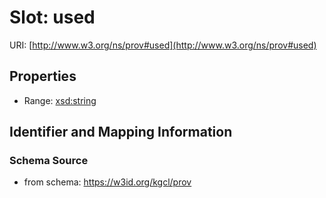 # Slot: used

URI: [http://www.w3.org/ns/prov#used](http://www.w3.org/ns/prov#used)



<!-- no inheritance hierarchy -->


## Properties

 * Range: [xsd:string](xsd:string)



## Identifier and Mapping Information







### Schema Source


* from schema: https://w3id.org/kgcl/prov



